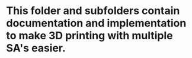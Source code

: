 # This folder and subfolders contain documentation and implementation to make 3D printing with multiple SA's easier.
